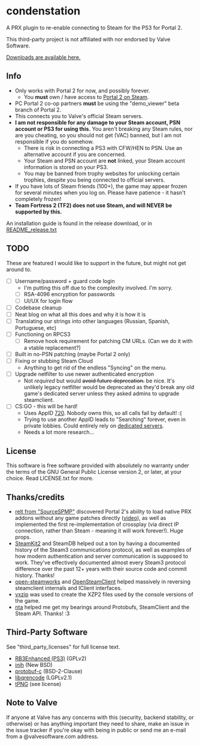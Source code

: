 # condenstation

A PRX plugin to re-enable connecting to Steam for the PS3 for Portal 2.

This third-party project is not affiliated with nor endorsed by Valve Software.

[Downloads are available here.](https://github.com/InvoxiPlayGames/condenstation/releases)

## Info

* Only works with Portal 2 for now, and possibly forever.
    * You **must** own / have access to [Portal 2 on Steam](https://store.steampowered.com/app/620/).
* PC Portal 2 co-op partners **must** be using the "demo_viewer" beta branch of Portal 2.
* This connects you to Valve's official Steam servers.
* **I am not responsible for any damage to your Steam account, PSN account or PS3 for using this.**
    You aren't breaking any Steam rules, nor are you cheating, so you should not get (VAC) banned,
    but I am not responsible if you do somehow.
    * There is risk in connecting a PS3 with CFW/HEN to PSN. Use an alternative account if you are
    concerned.
    * Your Steam and PSN account are **not** linked, your Steam account information is stored on your PS3.
    * You may be banned from trophy websites for unlocking certain trophies, despite you being connected
    to official servers.
* If you have lots of Steam friends (100+), the game may appear frozen for several minutes when you log on.
    Please have patience - it hasn't completely frozen!
* **Team Fortress 2 (TF2) does not use Steam, and will NEVER be supported by this.**

An installation guide is found in the release download, or in [README_release.txt](https://github.com/InvoxiPlayGames/condenstation/blob/master/README_release.txt)

## TODO

These are featured I would like to support in the future, but might not get around to.

* [ ] Username/password + guard code login
    * I'm putting this off due to the complexity involved. I'm sorry.
    * [ ] RSA-4096 encryption for passwords
    * [ ] UI/UX for login flow
* [ ] Codebase cleanup
* [ ] Neat blog on what all this does and why it is how it is
* [ ] Translating our strings into other languages (Russian, Spanish, Portuguese, etc)
* [ ] Functioning on RPCS3
    * [ ] Remove hook requirement for patching CM URLs. (Can we do it with a vtable replacement?)
* [ ] Built in no-PSN patching (maybe Portal 2 only)
* [ ] Fixing or stubbing Steam Cloud
   * Anything to get rid of the endless "Syncing" on the menu.
* [ ] Upgrade netfilter to use newer authenticated encryption
   * Not *required* but would ~~avoid future deprecation.~~ be nice. It's unlikely legacy netfilter would be deprecated as they'd break any old game's dedicated server unless they asked admins to upgrade steamclient.
* [ ] CS:GO - this will be hard!
   * Uses AppID [720](https://steamdb.info/app/720/). Nobody owns this, so all calls fail by default! :(
   * Trying to use another AppID leads to "Searching" forever, even in private lobbies. Could entirely rely on [dedicated servers](https://steamdb.info/app/790/).
   * Needs a lot more research...

## License

This software is free software provided with absolutely no warranty under the
terms of the GNU General Public License version 2, or later, at your choice.
Read LICENSE.txt for more.

## Thanks/credits

* [relt from "SourceSPMP"](https://github.com/SourceSPMP/PS3Plugins) discovered Portal 2's ability to load native PRX addons without any game patches directly ([video](https://www.youtube.com/watch?v=3_jE5osEfRo)), as well as implemented the first re-implementation of crossplay (via direct IP connection, rather than Steam - meaning it will work forever!). Huge props.
* [SteamKit2](https://github.com/SteamRE/SteamKit) and SteamDB helped out a ton by having a documented history of the Steam3 communications protocol, as well as examples of how modern authentication and server communication is supposed to work. They've effectively documented almost every Steam3 protocol difference over the past 12+ years with their source code and commit history. Thanks!
* [open-steamworks](https://github.com/SteamRE/open-steamworks) and [OpenSteamClient](https://github.com/OpenSteamClient/OpenSteamworks) helped massively in reversing steamclient internals and IClient interfaces.
* [vxzip](https://github.com/CRACKbomber/vxzip) was used to create the XZP2 files used by the console versions of the game.
* [nta](https://ntauthority.me) helped me get my bearings around Protobufs, SteamClient and the Steam API. Thanks! :3

## Third-Party Software

See "third_party_licenses" for full license text.

* [RB3Enhanced (PS3)](https://github.com/InvoxiPlayGames/RB3Enhanced) (GPLv2)
* [inih](https://github.com/benhoyt/inih) (New BSD)
* [protobuf-c](https://github.com/protobuf-c/protobuf-c) (BSD-2-Clause)
* [libqrencode](https://github.com/fukuchi/libqrencode) (LGPLv2.1)
* [tPNG](https://github.com/jcorks/tPNG) (see license)

## Note to Valve

If anyone at Valve has any concerns with this (security, backend stability, or otherwise) or has anything important they need to share, make an issue in the issue tracker if you're okay with being in public or send me an e-mail from a @valvesoftware.com address.
